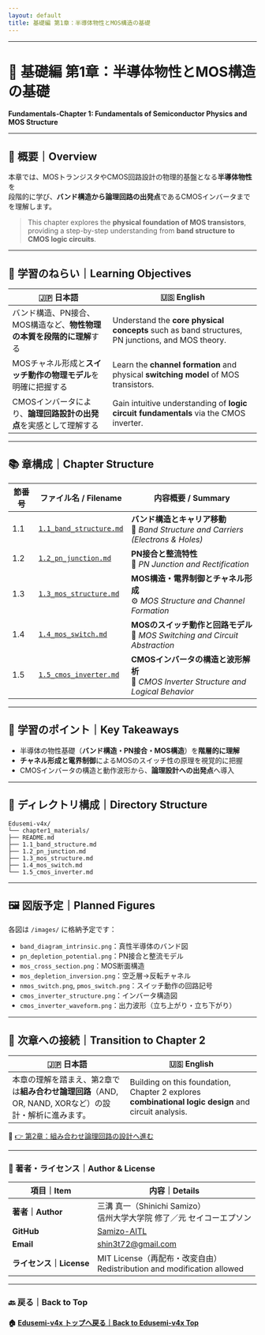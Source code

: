 ```yaml
---
layout: default
title: 基礎編 第1章：半導体物性とMOS構造の基礎　
---
```


---

# 📘 基礎編 第1章：半導体物性とMOS構造の基礎  
**Fundamentals-Chapter 1: Fundamentals of Semiconductor Physics and MOS Structure**

---

## 🧭 概要｜Overview

本章では、MOSトランジスタやCMOS回路設計の物理的基盤となる**半導体物性**を  
段階的に学び、**バンド構造から論理回路の出発点**であるCMOSインバータまでを理解します。

> This chapter explores the **physical foundation of MOS transistors**,  
> providing a step-by-step understanding from **band structure to CMOS logic circuits**.

---

## 🎯 学習のねらい｜Learning Objectives

| 🇯🇵 日本語                                                                                          | 🇺🇸 English                                                                                       |
|---------------------------------------------------------------------------------------------------|--------------------------------------------------------------------------------------------------|
| バンド構造、PN接合、MOS構造など、**物性物理の本質を段階的に理解**する                              | Understand the **core physical concepts** such as band structures, PN junctions, and MOS theory. |
| MOSチャネル形成と**スイッチ動作の物理モデル**を明確に把握する                                      | Learn the **channel formation** and physical **switching model** of MOS transistors.             |
| CMOSインバータにより、**論理回路設計の出発点**を実感として理解する                                 | Gain intuitive understanding of **logic circuit fundamentals** via the CMOS inverter.            |

---

## 📚 章構成｜Chapter Structure

| 節番号 | ファイル名 / Filename                                | 内容概要 / Summary                                                                              |
|--------|-------------------------------------------------------|-----------------------------------------------------------------------------------------------|
| 1.1    | [`1.1_band_structure.md`](./1.1_band_structure.md)     | **バンド構造とキャリア移動**<br>🔋 *Band Structure and Carriers (Electrons & Holes)*          |
| 1.2    | [`1.2_pn_junction.md`](./1.2_pn_junction.md)           | **PN接合と整流特性**<br>🔌 *PN Junction and Rectification*                                   |
| 1.3    | [`1.3_mos_structure.md`](./1.3_mos_structure.md)       | **MOS構造・電界制御とチャネル形成**<br>⚙️ *MOS Structure and Channel Formation*              |
| 1.4    | [`1.4_mos_switch.md`](./1.4_mos_switch.md)             | **MOSのスイッチ動作と回路モデル**<br>🔁 *MOS Switching and Circuit Abstraction*               |
| 1.5    | [`1.5_cmos_inverter.md`](./1.5_cmos_inverter.md)       | **CMOSインバータの構造と波形解析**<br>🔀 *CMOS Inverter Structure and Logical Behavior*       |

---

## 🧠 学習のポイント｜Key Takeaways

- 半導体の物性基礎（**バンド構造・PN接合・MOS構造**）を**階層的に理解**
- **チャネル形成と電界制御**によるMOSのスイッチ性の原理を視覚的に把握
- CMOSインバータの構造と動作波形から、**論理設計への出発点**へ導入

---

## 📂 ディレクトリ構成｜Directory Structure

```
Edusemi-v4x/
└── chapter1_materials/
├── README.md
├── 1.1_band_structure.md
├── 1.2_pn_junction.md
├── 1.3_mos_structure.md
├── 1.4_mos_switch.md
└── 1.5_cmos_inverter.md
```

---

## 🖼️ 図版予定｜Planned Figures

各図は `/images/` に格納予定です：

- `band_diagram_intrinsic.png`：真性半導体のバンド図  
- `pn_depletion_potential.png`：PN接合と整流モデル  
- `mos_cross_section.png`：MOS断面構造  
- `mos_depletion_inversion.png`：空乏層→反転チャネル  
- `nmos_switch.png`, `pmos_switch.png`：スイッチ動作の回路記号  
- `cmos_inverter_structure.png`：インバータ構造図  
- `cmos_inverter_waveform.png`：出力波形（立ち上がり・立ち下がり）

---

## 🔄 次章への接続｜Transition to Chapter 2

| 🇯🇵 日本語                                                                                         | 🇺🇸 English                                                                                         |
|--------------------------------------------------------------------------------------------------|----------------------------------------------------------------------------------------------------|
| 本章の理解を踏まえ、第2章では**組み合わせ論理回路**（AND, OR, NAND, XORなど）の設計・解析に進みます。 | Building on this foundation, Chapter 2 explores **combinational logic design** and circuit analysis. |

📎 [👉 第2章：組み合わせ論理回路の設計へ進む](../chapter2_comb_logic/README.md)

---

### 👤 著者・ライセンス｜Author & License

| 項目｜Item | 内容｜Details |
|------------|----------------------------|
| **著者｜Author** | 三溝 真一（Shinichi Samizo）<br>信州大学大学院 修了／元 セイコーエプソン |
| **GitHub** | [Samizo-AITL](https://github.com/Samizo-AITL) |
| **Email** | [shin3t72@gmail.com](mailto:shin3t72@gmail.com) |
| **ライセンス｜License** | MIT License（再配布・改変自由）<br>Redistribution and modification allowed |

---

### 🔙 戻る｜Back to Top
#### 🏠 [Edusemi-v4x トップへ戻る｜Back to Edusemi-v4x Top](../README.md)

